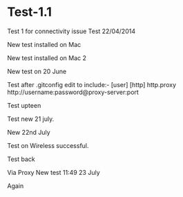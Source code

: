 Test-1.1
======

Test 1 for connectivity issue
Test 22/04/2014

New test installed on Mac

New test installed on Mac 2

New test on 20 June

Test after .gitconfig edit to include:- [user]
[http]
	http.proxy http://username:password@proxy-server:port

Test upteen

Test new 21 july.

New 22nd July

Test on Wireless successful.

Test back

Via Proxy
New test 11:49 23 July

Again
